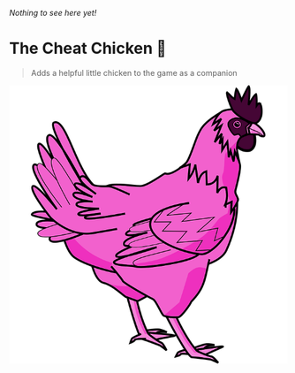 _Nothing to see here yet!_

# The Cheat Chicken 🐤

> Adds a helpful little chicken to the game as a companion

![Pink Chick](Images/Chickens/PinkChicken.png)
